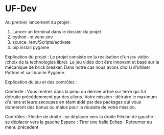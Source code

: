 # UF-Dev

Au premier lancement du projet : 
1. Lancer un terminal dans le dossier du projet 
2. python -m venv env 
3. source ./env/Scripts/activate 
4. pip install pygame 

Explication du projet : 
Le projet consiste en la réalisation d'un jeu vidéo (choix de la technologies libre). 
Le jeu vidéo doit être innovant et basé sur la mécanique de brick breaker. 
Dans notre cas nous avons choisi d'utiliser Python et sa librairie Pygame. 


Explication du jeu et des contrôles : 

Contexte : 
Vous rentrez dans la peau du dernier arbre sur terre qui fut détruite précédemment par des aliens. 
Votre mission : détruire le maximum d'aliens et leurs secoupes en étant aidé par des packages qui vous donneront des bonus ou malus pour la réussite de votre mission. 

Contrôles : 
Flèche de droite : se déplacer vers la droite
Flèche de gauche : se déplacer vers la gauche 
Espace : Tirer une balle 
Echap : Retourner au menu précedent




